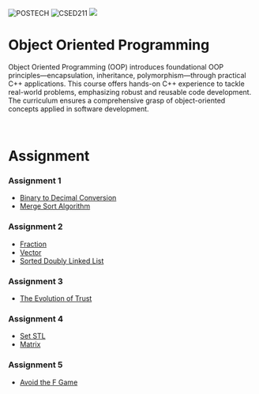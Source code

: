 ![POSTECH](https://img.shields.io/badge/POSTECH-%239a034c)
![CSED211](https://img.shields.io/badge/CSED211-gray)
<img src="https://img.shields.io/badge/C++-004482?style=flat-square&logo=c%2B%2B&logoColor=white"/>

# Object Oriented Programming

Object Oriented Programming (OOP) introduces foundational OOP principles—encapsulation, inheritance, polymorphism—through practical C++ applications. This course offers hands-on C++ experience to tackle real-world problems, emphasizing robust and reusable code development. The curriculum ensures a comprehensive grasp of object-oriented concepts applied in software development.

</br>

# Assignment
### Assignment 1 
- [Binary to Decimal Conversion](https://github.com/kch34811/object-oriented-programming/tree/main/Assign1/Problem1)
- [Merge Sort Algorithm](https://github.com/kch34811/object-oriented-programming/tree/main/Assign1/Problem2)
### Assignment 2
- [Fraction](https://github.com/kch34811/object-oriented-programming/tree/main/Assign2/Problem1)
- [Vector](https://github.com/kch34811/object-oriented-programming/tree/main/Assign2/Problem2)
- [Sorted Doubly Linked List](https://github.com/kch34811/object-oriented-programming/tree/main/Assign2/Problem3)
### Assignment 3
- [The Evolution of Trust](https://github.com/kch34811/object-oriented-programming/tree/main/Assign3)
### Assignment 4
- [Set STL](https://github.com/kch34811/object-oriented-programming/tree/main/Assign4/Problem1/src)
- [Matrix](https://github.com/kch34811/object-oriented-programming/tree/main/Assign4/Problem2/src)
### Assignment 5
- [Avoid the F Game](https://github.com/kch34811/object-oriented-programming/tree/main/Assign5)
